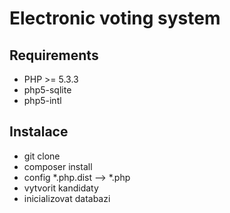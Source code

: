 # Electronic voting system

## Requirements

- PHP >= 5.3.3
- php5-sqlite
- php5-intl


## Instalace

- git clone
- composer install
- config *.php.dist --> *.php
- vytvorit kandidaty
- inicializovat databazi

